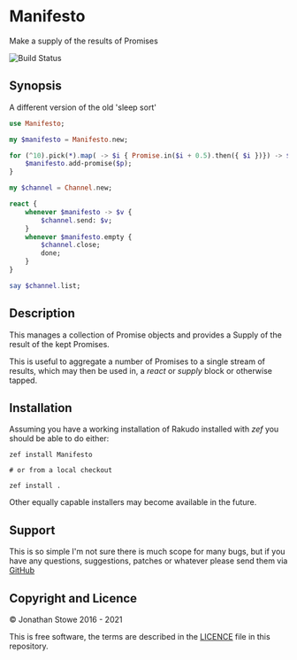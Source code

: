 # Manifesto

Make a supply of the results of Promises 

![Build Status](https://github.com/jonathanstowe/Manifesto/workflows/CI/badge.svg)

## Synopsis

A different version of the old 'sleep sort'

```raku
use Manifesto;

my $manifesto = Manifesto.new;

for (^10).pick(*).map( -> $i { Promise.in($i + 0.5).then({ $i })}) -> $p {
    $manifesto.add-promise($p);
}

my $channel = Channel.new;

react {
    whenever $manifesto -> $v {
        $channel.send: $v;
    }
    whenever $manifesto.empty {
        $channel.close;
        done;
    }
}

say $channel.list;

```

## Description

This manages a collection of Promise objects and provides a Supply
of the result of the kept Promises.

This is useful to aggregate a number of Promises to a single stream
of results, which may then be used in, a _react_ or _supply_ block
or otherwise tapped.

## Installation

Assuming you have a working installation of Rakudo installed with *zef* you should be able to do either:

    zef install Manifesto

	# or from a local checkout

    zef install .

Other equally capable installers may become available in the future.

## Support

This is so simple I'm not sure there is much scope for many bugs, but
if you have any questions, suggestions, patches or whatever please send
them via [GitHub](https://github.com/jonathanstowe/Manifesto/issues)

## Copyright and Licence

© Jonathan Stowe 2016 - 2021

This is free software, the terms are described in the [LICENCE](LICENCE) file in this repository.
